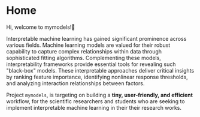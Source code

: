 # Home

Hi, welcome to mymodels!🚀

Interpretable machine learning has gained significant prominence across various fields. Machine learning models are valued for their robust capability to capture complex relationships within data through sophisticated fitting algorithms. Complementing these models, interpretability frameworks provide essential tools for revealing such "black-box" models. These interpretable approaches deliver critical insights by ranking feature importance, identifying nonlinear response thresholds, and analyzing interaction relationships between factors. 

Project `mymodels`, is targeting on building a **tiny, user-friendly, and efficient** workflow, for the scientific researchers and students who are seeking to implement interpretable machine learning in their their research works.

